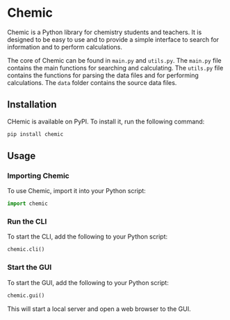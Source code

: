# Chemic

Chemic is a Python library for chemistry students and teachers. It is designed to be easy to use and to provide a simple interface to search for information and to perform calculations.

The core of Chemic can be found in `main.py` and `utils.py`. The `main.py` file contains the main functions for searching and calculating. The `utils.py` file contains the functions for parsing the data files and for performing calculations. The `data` folder contains the source data files.

## Installation

CHemic is available on PyPI. To install it, run the following command:

```bash
pip install chemic
```

## Usage

### Importing Chemic

To use Chemic, import it into your Python script:

```python
import chemic
```

### Run the CLI

To start the CLI, add the following to your Python script:

```python
chemic.cli()
```

### Start the GUI

To start the GUI, add the following to your Python script:

```python
chemic.gui()
```

This will start a local server and open a web browser to the GUI.
